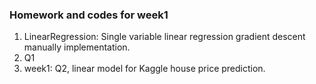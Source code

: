 ### Homework and codes for week1
1. LinearRegression: Single variable linear regression gradient descent manually implementation.
2. Q1
3. week1: Q2, linear model for Kaggle house price prediction.
